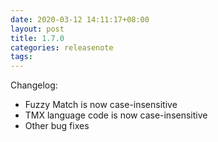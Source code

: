 ```yaml
---
date: 2020-03-12 14:11:17+08:00
layout: post
title: 1.7.0
categories: releasenote
tags: 
---
```


Changelog:

* Fuzzy Match is now case-insensitive
* TMX language code is now case-insensitive
* Other bug fixes


 
 